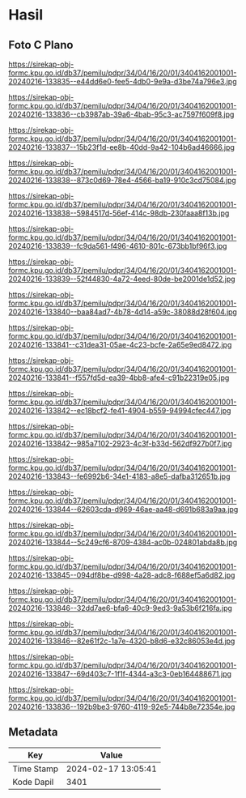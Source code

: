 # Hasil

## Foto C Plano

https://sirekap-obj-formc.kpu.go.id/db37/pemilu/pdpr/34/04/16/20/01/3404162001001-20240216-133835--e44dd6e0-fee5-4db0-9e9a-d3be74a796e3.jpg

https://sirekap-obj-formc.kpu.go.id/db37/pemilu/pdpr/34/04/16/20/01/3404162001001-20240216-133836--cb3987ab-39a6-4bab-95c3-ac7597f609f8.jpg

https://sirekap-obj-formc.kpu.go.id/db37/pemilu/pdpr/34/04/16/20/01/3404162001001-20240216-133837--15b23f1d-ee8b-40dd-9a42-104b6ad46666.jpg

https://sirekap-obj-formc.kpu.go.id/db37/pemilu/pdpr/34/04/16/20/01/3404162001001-20240216-133838--873c0d69-78e4-4566-ba19-910c3cd75084.jpg

https://sirekap-obj-formc.kpu.go.id/db37/pemilu/pdpr/34/04/16/20/01/3404162001001-20240216-133838--5984517d-56ef-414c-98db-230faaa8f13b.jpg

https://sirekap-obj-formc.kpu.go.id/db37/pemilu/pdpr/34/04/16/20/01/3404162001001-20240216-133839--fc9da561-f496-4610-801c-673bb1bf96f3.jpg

https://sirekap-obj-formc.kpu.go.id/db37/pemilu/pdpr/34/04/16/20/01/3404162001001-20240216-133839--52f44830-4a72-4eed-80de-be2001de1d52.jpg

https://sirekap-obj-formc.kpu.go.id/db37/pemilu/pdpr/34/04/16/20/01/3404162001001-20240216-133840--baa84ad7-4b78-4d14-a59c-38088d28f604.jpg

https://sirekap-obj-formc.kpu.go.id/db37/pemilu/pdpr/34/04/16/20/01/3404162001001-20240216-133841--c31dea31-05ae-4c23-bcfe-2a65e9ed8472.jpg

https://sirekap-obj-formc.kpu.go.id/db37/pemilu/pdpr/34/04/16/20/01/3404162001001-20240216-133841--f557fd5d-ea39-4bb8-afe4-c91b22319e05.jpg

https://sirekap-obj-formc.kpu.go.id/db37/pemilu/pdpr/34/04/16/20/01/3404162001001-20240216-133842--ec18bcf2-fe41-4904-b559-94994cfec447.jpg

https://sirekap-obj-formc.kpu.go.id/db37/pemilu/pdpr/34/04/16/20/01/3404162001001-20240216-133842--985a7102-2923-4c3f-b33d-562df927b0f7.jpg

https://sirekap-obj-formc.kpu.go.id/db37/pemilu/pdpr/34/04/16/20/01/3404162001001-20240216-133843--fe6992b6-34e1-4183-a8e5-dafba312651b.jpg

https://sirekap-obj-formc.kpu.go.id/db37/pemilu/pdpr/34/04/16/20/01/3404162001001-20240216-133844--62603cda-d969-46ae-aa48-d691b683a9aa.jpg

https://sirekap-obj-formc.kpu.go.id/db37/pemilu/pdpr/34/04/16/20/01/3404162001001-20240216-133844--5c249cf6-8709-4384-ac0b-024801abda8b.jpg

https://sirekap-obj-formc.kpu.go.id/db37/pemilu/pdpr/34/04/16/20/01/3404162001001-20240216-133845--094df8be-d998-4a28-adc8-f688ef5a6d82.jpg

https://sirekap-obj-formc.kpu.go.id/db37/pemilu/pdpr/34/04/16/20/01/3404162001001-20240216-133846--32dd7ae6-bfa6-40c9-9ed3-9a53b6f216fa.jpg

https://sirekap-obj-formc.kpu.go.id/db37/pemilu/pdpr/34/04/16/20/01/3404162001001-20240216-133846--82e61f2c-1a7e-4320-b8d6-e32c86053e4d.jpg

https://sirekap-obj-formc.kpu.go.id/db37/pemilu/pdpr/34/04/16/20/01/3404162001001-20240216-133847--69d403c7-1f1f-4344-a3c3-0eb164488671.jpg

https://sirekap-obj-formc.kpu.go.id/db37/pemilu/pdpr/34/04/16/20/01/3404162001001-20240216-133836--192b9be3-9760-4119-92e5-744b8e72354e.jpg


## Metadata

| Key        | Value               |
| ---------- | ------------------- |
| Time Stamp | 2024-02-17 13:05:41 |
| Kode Dapil | 3401                |



